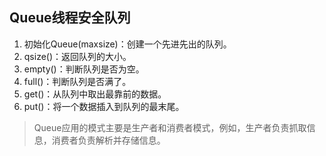 ## Queue线程安全队列

1. 初始化Queue(maxsize)：创建一个先进先出的队列。
2. qsize()：返回队列的大小。
3. empty()：判断队列是否为空。
4. full()：判断队列是否满了。
5. get()：从队列中取出最靠前的数据。
6. put()：将一个数据插入到队列的最末尾。

> Queue应用的模式主要是生产者和消费者模式，例如，生产者负责抓取信息，消费者负责解析并存储信息。


